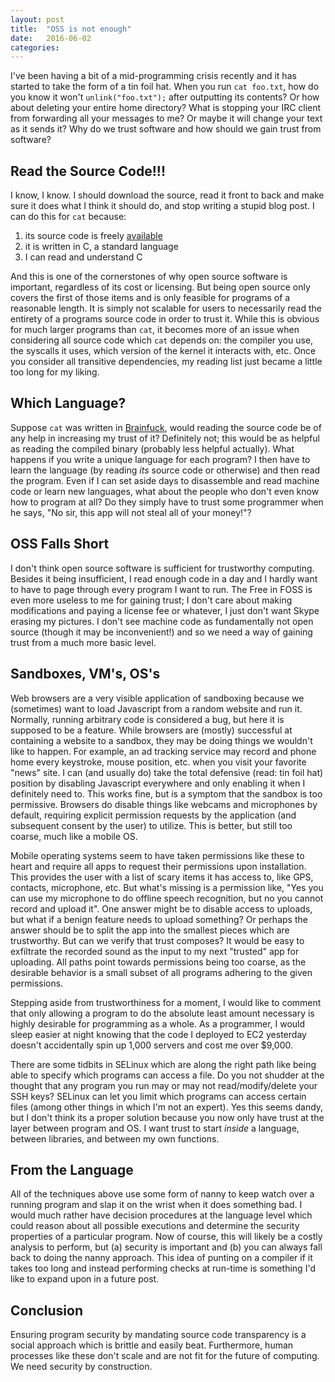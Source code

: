 ```yaml
---
layout: post
title:  "OSS is not enough"
date:   2016-06-02
categories:
---
```


I've been having a bit of a mid-programming crisis recently and it has started to take the form of a tin foil hat. When you run `cat foo.txt`, how do you know it won't `unlink("foo.txt");` after outputting its contents? Or how about deleting your entire home directory? What is stopping your IRC client from forwarding all your messages to me? Or maybe it will change your text as it sends it? Why do we trust software and how should we gain trust from software?

## Read the Source Code!!!

I know, I know. I should download the source, read it front to back and make sure it does what I think it should do, and stop writing a stupid blog post. I can do this for `cat` because:


1. its source code is freely [available](http://www.gnu.org/software/coreutils/coreutils.html)
2. it is written in C, a standard language
3. I can read and understand C
	

And this is one of the cornerstones of why open source software is important, regardless of its cost or licensing. But being open source only covers the first of those items and is only feasible for programs of a reasonable length. It is simply not scalable for users to necessarily read the entirety of a programs source code in order to trust it. While this is obvious for much larger programs than `cat`, it becomes more of an issue when considering all source code which `cat` depends on: the compiler you use, the syscalls it uses, which version of the kernel it interacts with, etc. Once you consider all transitive dependencies, my reading list just became a little too long for my liking.

## Which Language?

Suppose `cat` was written in [Brainfuck](https://en.wikipedia.org/wiki/Brainfuck), would reading the source code be of any help in increasing my trust of it? Definitely not; this would be as helpful as reading the compiled binary (probably less helpful actually). What happens if you write a unique language for each program? I then have to learn the language (by reading *its* source code or otherwise) and then read the program. Even if I can set aside days to disassemble and read machine code or learn new languages, what about the people who don't even know how to program at all? Do they simply have to trust some programmer when he says, "No sir, this app will not steal all of your money!"? 

## OSS Falls Short

I don't think open source software is sufficient for trustworthy computing. Besides it being insufficient, I read enough code in a day and I hardly want to have to page through every program I want to run. The Free in FOSS is even more useless to me for gaining trust; I don't care about making modifications and paying a license fee or whatever, I just don't want Skype erasing my pictures. I don't see machine code as fundamentally not open source (though it may be inconvenient!) and so we need a way of gaining trust from a much more basic level.

## Sandboxes, VM's, OS's

Web browsers are a very visible application of sandboxing because we (sometimes) want to load Javascript from a random website and run it. Normally, running arbitrary code is considered a bug, but here it is supposed to be a feature. While browsers are (mostly) successful at containing a website to a sandbox, they may be doing things we wouldn't like to happen. For example, an ad tracking service may record and phone home every keystroke, mouse position, etc. when you visit your favorite "news" site. I can (and usually do) take the total defensive (read: tin foil hat) position by disabling Javascript everywhere and only enabling it when I definitely need to. This works fine, but is a symptom that the sandbox is too permissive. Browsers do disable things like webcams and microphones by default, requiring explicit permission requests by the application (and subsequent consent by the user) to utilize. This is better, but still too coarse, much like a mobile OS.

Mobile operating systems seem to have taken permissions like these to heart and require all apps to request their permissions upon installation. This provides the user with a list of scary items it has access to, like GPS, contacts, microphone, etc. But what's missing is a permission like, "Yes you can use my microphone to do offline speech recognition, but no you cannot record and upload it". One answer might be to disable access to uploads, but what if a benign feature needs to upload something? Or perhaps the answer should be to split the app into the smallest pieces which are trustworthy. But can we verify that trust composes? It would be easy to exfiltrate the recorded sound as the input to my next "trusted" app for uploading. All paths point towards permissions being too coarse, as the desirable behavior is a small subset of all programs adhering to the given permissions.

Stepping aside from trustworthiness for a moment, I would like to comment that only allowing a program to do the absolute least amount necessary is highly desirable for programming as a whole. As a programmer, I would sleep easier at night knowing that the code I deployed to EC2 yesterday doesn't accidentally spin up 1,000 servers and cost me over $9,000.

There are some tidbits in SELinux which are along the right path like being able to specify which programs can access a file. Do you not shudder at the thought that any program you run may or may not read/modify/delete your SSH keys? SELinux can let you limit which programs can access certain files (among other things in which I'm not an expert). Yes this seems dandy, but I don't think its a proper solution because you now only have trust at the layer between program and OS. I want trust to start *inside* a language, between libraries, and between my own functions.

## From the Language

All of the techniques above use some form of nanny to keep watch over a running program and slap it on the wrist when it does something bad. I would much rather have decision procedures at the language level which could reason about all possible executions and determine the security properties of a particular program. Now of course, this will likely be a costly analysis to perform, but (a) security is important and (b) you can always fall back to doing the nanny approach. This idea of punting on a compiler if it takes too long and instead performing checks at run-time is something I'd like to expand upon in a future post.

## Conclusion

Ensuring program security by mandating source code transparency is a social approach which is brittle and easily beat. Furthermore, human processes like these don't scale and are not fit for the future of computing. We need security by construction.
